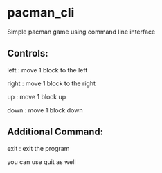 # pacman_cli
Simple pacman game using command line interface

## Controls:

left : move 1 block to the left

right : move 1 block to the right

up : move 1 block up

down : move 1 block down

## Additional Command:

exit : exit the program

you can use quit as well
